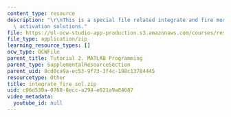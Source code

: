 ```yaml
---
content_type: resource
description: "\r\nThis is a special file related integrate and fire model of neural\
  \ activation solutions."
file: https://ol-ocw-studio-app-production.s3.amazonaws.com/courses/res-9-003-brains-minds-and-machines-summer-course-summer-2015/c06d530a07688ecca294e621a9a84687_integrate_fire_sol.zip
file_type: application/zip
learning_resource_types: []
ocw_type: OCWFile
parent_title: Tutorial 2. MATLAB Programming
parent_type: SupplementalResourceSection
parent_uid: 8cd0ca9a-ec53-9f73-3f4c-198c13784445
resourcetype: Other
title: integrate_fire_sol.zip
uid: c06d530a-0768-8ecc-a294-e621a9a84687
video_metadata:
  youtube_id: null
---
```

